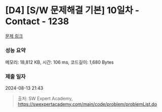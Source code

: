 # [D4] [S/W 문제해결 기본] 10일차 - Contact - 1238 

[문제 링크](https://swexpertacademy.com/main/code/problem/problemDetail.do?contestProbId=AV15B1cKAKwCFAYD) 

### 성능 요약

메모리: 18,812 KB, 시간: 106 ms, 코드길이: 1,680 Bytes

### 제출 일자

2024-08-13 21:43



> 출처: SW Expert Academy, https://swexpertacademy.com/main/code/problem/problemList.do